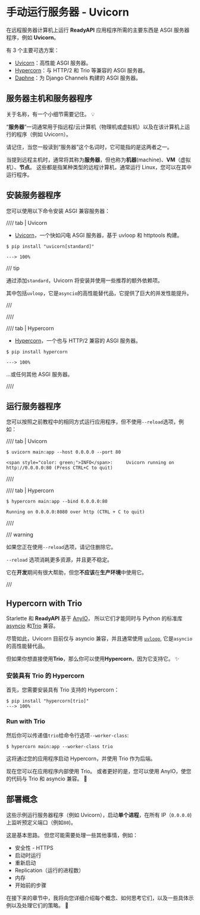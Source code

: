 # 手动运行服务器 - Uvicorn

在远程服务器计算机上运行 **ReadyAPI** 应用程序所需的主要东西是 ASGI 服务器程序，例如 **Uvicorn**。

有 3 个主要可选方案：

- <a href="https://www.uvicorn.org/" class="external-link" target="_blank">Uvicorn</a>：高性能 ASGI 服务器。
- <a href="https://hypercorn.readthedocs.io/" class="external-link" target="_blank">Hypercorn</a>：与 HTTP/2 和 Trio 等兼容的 ASGI 服务器。
- <a href="https://github.com/django/daphne" class="external-link" target="_blank">Daphne</a>：为 Django Channels 构建的 ASGI 服务器。

## 服务器主机和服务器程序

关于名称，有一个小细节需要记住。 💡

“**服务器**”一词通常用于指远程/云计算机（物理机或虚拟机）以及在该计算机上运行的程序（例如 Uvicorn）。

请记住，当您一般读到“服务器”这个名词时，它可能指的是这两者之一。

当提到远程主机时，通常将其称为**服务器**，但也称为**机器**(machine)、**VM**（虚拟机）、**节点**。 这些都是指某种类型的远程计算机，通常运行 Linux，您可以在其中运行程序。

## 安装服务器程序

您可以使用以下命令安装 ASGI 兼容服务器：

//// tab | Uvicorn

- <a href="https://www.uvicorn.org/" class="external-link" target="_blank">Uvicorn</a>，一个快如闪电 ASGI 服务器，基于 uvloop 和 httptools 构建。

<div class="termy">

```console
$ pip install "uvicorn[standard]"

---> 100%
```

</div>

/// tip

通过添加`standard`，Uvicorn 将安装并使用一些推荐的额外依赖项。

其中包括`uvloop`，它是`asyncio`的高性能替代品，它提供了巨大的并发性能提升。

///

////

//// tab | Hypercorn

- <a href="https://github.com/pgjones/hypercorn" class="external-link" target="_blank">Hypercorn</a>，一个也与 HTTP/2 兼容的 ASGI 服务器。

<div class="termy">

```console
$ pip install hypercorn

---> 100%
```

</div>

...或任何其他 ASGI 服务器。

////

## 运行服务器程序

您可以按照之前教程中的相同方式运行应用程序，但不使用`--reload`选项，例如：

//// tab | Uvicorn

<div class="termy">

```console
$ uvicorn main:app --host 0.0.0.0 --port 80

<span style="color: green;">INFO</span>:     Uvicorn running on http://0.0.0.0:80 (Press CTRL+C to quit)
```

</div>

////

//// tab | Hypercorn

<div class="termy">

```console
$ hypercorn main:app --bind 0.0.0.0:80

Running on 0.0.0.0:8080 over http (CTRL + C to quit)
```

</div>

////

/// warning

如果您正在使用`--reload`选项，请记住删除它。

`--reload` 选项消耗更多资源，并且更不稳定。

它在**开发**期间有很大帮助，但您**不应该**在**生产环境**中使用它。

///

## Hypercorn with Trio

Starlette 和 **ReadyAPI** 基于 <a href="https://anyio.readthedocs.io/en/stable/" class="external-link" target="_blank">AnyIO</a>， 所以它们才能同时与 Python 的标准库 <a href="https://docs.python.org/3/library/asyncio-task.html" class="external-link" target="_blank">asyncio</a> 和<a href="https://trio.readthedocs.io/en/stable/" class="external-link" target="_blank">Trio</a> 兼容。

尽管如此，Uvicorn 目前仅与 asyncio 兼容，并且通常使用 <a href="https://github.com/MagicStack/uvloop" class="external-link" target="_blank">`uvloop`</a >, 它是`asyncio`的高性能替代品。

但如果你想直接使用**Trio**，那么你可以使用**Hypercorn**，因为它支持它。 ✨

### 安装具有 Trio 的 Hypercorn

首先，您需要安装具有 Trio 支持的 Hypercorn：

<div class="termy">

```console
$ pip install "hypercorn[trio]"
---> 100%
```

</div>

### Run with Trio

然后你可以传递值`trio`给命令行选项`--worker-class`:

<div class="termy">

```console
$ hypercorn main:app --worker-class trio
```

</div>

这将通过您的应用程序启动 Hypercorn，并使用 Trio 作为后端。

现在您可以在应用程序内部使用 Trio。 或者更好的是，您可以使用 AnyIO，使您的代码与 Trio 和 asyncio 兼容。 🎉

## 部署概念

这些示例运行服务器程序（例如 Uvicorn），启动**单个进程**，在所有 IP（`0.0.0.0`)上监听预定义端口（例如`80`)。

这是基本思路。 但您可能需要处理一些其他事情，例如：

- 安全性 - HTTPS
- 启动时运行
- 重新启动
- Replication（运行的进程数）
- 内存
- 开始前的步骤

在接下来的章节中，我将向您详细介绍每个概念、如何思考它们，以及一些具体示例以及处理它们的策略。 🚀

